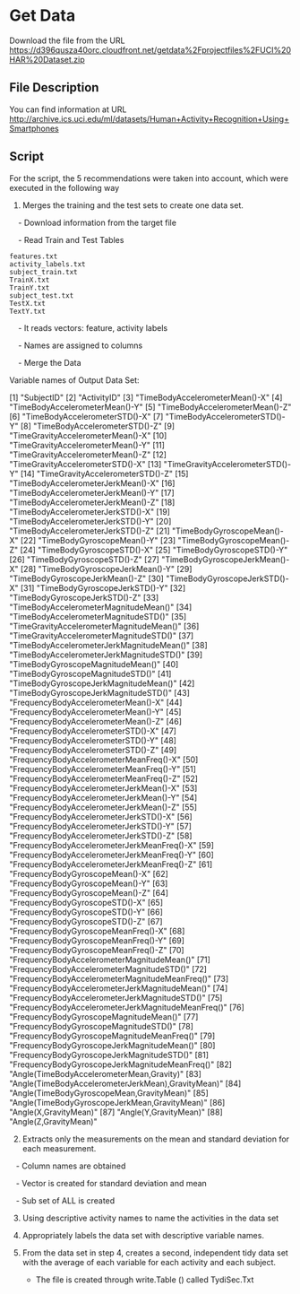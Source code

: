 # Get Data

Download the file from the URL https://d396qusza40orc.cloudfront.net/getdata%2Fprojectfiles%2FUCI%20HAR%20Dataset.zip

## File Description
You can find information at URL http://archive.ics.uci.edu/ml/datasets/Human+Activity+Recognition+Using+Smartphones

## Script

For the script, the 5 recommendations were taken into account, which were executed in the following way

1. Merges the training and the test sets to create one data set.


    - Download information from the target file
    
    - Read Train and Test Tables
    
    features.txt
    activity_labels.txt
    subject_train.txt
    TrainX.txt
    TrainY.txt
    subject_test.txt
    TestX.txt
    TextY.txt
    
    - It reads vectors: feature, activity labels
    
    - Names are assigned to columns
    
    - Merge the Data

Variable names of Output Data Set:

[1] "SubjectID"
[2] "ActivityID"
[3] "TimeBodyAccelerometerMean()-X"
[4] "TimeBodyAccelerometerMean()-Y"
[5] "TimeBodyAccelerometerMean()-Z"
[6] "TimeBodyAccelerometerSTD()-X"
[7] "TimeBodyAccelerometerSTD()-Y"
[8] "TimeBodyAccelerometerSTD()-Z"
[9] "TimeGravityAccelerometerMean()-X"
[10] "TimeGravityAccelerometerMean()-Y"
[11] "TimeGravityAccelerometerMean()-Z"
[12] "TimeGravityAccelerometerSTD()-X"
[13] "TimeGravityAccelerometerSTD()-Y"
[14] "TimeGravityAccelerometerSTD()-Z"
[15] "TimeBodyAccelerometerJerkMean()-X"
[16] "TimeBodyAccelerometerJerkMean()-Y"
[17] "TimeBodyAccelerometerJerkMean()-Z"
[18] "TimeBodyAccelerometerJerkSTD()-X"
[19] "TimeBodyAccelerometerJerkSTD()-Y"
[20] "TimeBodyAccelerometerJerkSTD()-Z"
[21] "TimeBodyGyroscopeMean()-X"
[22] "TimeBodyGyroscopeMean()-Y"
[23] "TimeBodyGyroscopeMean()-Z"
[24] "TimeBodyGyroscopeSTD()-X"
[25] "TimeBodyGyroscopeSTD()-Y"
[26] "TimeBodyGyroscopeSTD()-Z"
[27] "TimeBodyGyroscopeJerkMean()-X"
[28] "TimeBodyGyroscopeJerkMean()-Y"
[29] "TimeBodyGyroscopeJerkMean()-Z"
[30] "TimeBodyGyroscopeJerkSTD()-X"
[31] "TimeBodyGyroscopeJerkSTD()-Y"
[32] "TimeBodyGyroscopeJerkSTD()-Z"
[33] "TimeBodyAccelerometerMagnitudeMean()"
[34] "TimeBodyAccelerometerMagnitudeSTD()"
[35] "TimeGravityAccelerometerMagnitudeMean()"
[36] "TimeGravityAccelerometerMagnitudeSTD()"
[37] "TimeBodyAccelerometerJerkMagnitudeMean()"
[38] "TimeBodyAccelerometerJerkMagnitudeSTD()"
[39] "TimeBodyGyroscopeMagnitudeMean()"
[40] "TimeBodyGyroscopeMagnitudeSTD()"
[41] "TimeBodyGyroscopeJerkMagnitudeMean()"
[42] "TimeBodyGyroscopeJerkMagnitudeSTD()"
[43] "FrequencyBodyAccelerometerMean()-X"
[44] "FrequencyBodyAccelerometerMean()-Y"
[45] "FrequencyBodyAccelerometerMean()-Z"
[46] "FrequencyBodyAccelerometerSTD()-X"
[47] "FrequencyBodyAccelerometerSTD()-Y"
[48] "FrequencyBodyAccelerometerSTD()-Z"
[49] "FrequencyBodyAccelerometerMeanFreq()-X"
[50] "FrequencyBodyAccelerometerMeanFreq()-Y"
[51] "FrequencyBodyAccelerometerMeanFreq()-Z"
[52] "FrequencyBodyAccelerometerJerkMean()-X"
[53] "FrequencyBodyAccelerometerJerkMean()-Y"
[54] "FrequencyBodyAccelerometerJerkMean()-Z"
[55] "FrequencyBodyAccelerometerJerkSTD()-X"
[56] "FrequencyBodyAccelerometerJerkSTD()-Y"
[57] "FrequencyBodyAccelerometerJerkSTD()-Z"
[58] "FrequencyBodyAccelerometerJerkMeanFreq()-X"
[59] "FrequencyBodyAccelerometerJerkMeanFreq()-Y"
[60] "FrequencyBodyAccelerometerJerkMeanFreq()-Z"
[61] "FrequencyBodyGyroscopeMean()-X"
[62] "FrequencyBodyGyroscopeMean()-Y"
[63] "FrequencyBodyGyroscopeMean()-Z"
[64] "FrequencyBodyGyroscopeSTD()-X"
[65] "FrequencyBodyGyroscopeSTD()-Y"
[66] "FrequencyBodyGyroscopeSTD()-Z"
[67] "FrequencyBodyGyroscopeMeanFreq()-X"
[68] "FrequencyBodyGyroscopeMeanFreq()-Y"
[69] "FrequencyBodyGyroscopeMeanFreq()-Z"
[70] "FrequencyBodyAccelerometerMagnitudeMean()"
[71] "FrequencyBodyAccelerometerMagnitudeSTD()"
[72] "FrequencyBodyAccelerometerMagnitudeMeanFreq()"
[73] "FrequencyBodyAccelerometerJerkMagnitudeMean()"
[74] "FrequencyBodyAccelerometerJerkMagnitudeSTD()"
[75] "FrequencyBodyAccelerometerJerkMagnitudeMeanFreq()" [76] "FrequencyBodyGyroscopeMagnitudeMean()"
[77] "FrequencyBodyGyroscopeMagnitudeSTD()"
[78] "FrequencyBodyGyroscopeMagnitudeMeanFreq()"
[79] "FrequencyBodyGyroscopeJerkMagnitudeMean()"
[80] "FrequencyBodyGyroscopeJerkMagnitudeSTD()"
[81] "FrequencyBodyGyroscopeJerkMagnitudeMeanFreq()"
[82] "Angle(TimeBodyAccelerometerMean,Gravity)"
[83] "Angle(TimeBodyAccelerometerJerkMean),GravityMean)" [84] "Angle(TimeBodyGyroscopeMean,GravityMean)"
[85] "Angle(TimeBodyGyroscopeJerkMean,GravityMean)"
[86] "Angle(X,GravityMean)"
[87] "Angle(Y,GravityMean)"
[88] "Angle(Z,GravityMean)"

2. Extracts only the measurements on the mean and standard deviation for each measurement.

   - Column names are obtained
   
   - Vector is created for standard deviation and mean
   
   - Sub set of ALL is created

3. Using descriptive activity names to name the activities in the data set

4. Appropriately labels the data set with descriptive variable names.

5. From the data set in step 4, creates a second, independent tidy data set with the average of each variable for each activity and each subject.
   
   
   - The file is created through write.Table () called TydiSec.Txt
